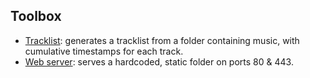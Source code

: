 ## Toolbox

- [Tracklist](tracklist/ "Tracklist"): generates a tracklist from a folder containing music, with cumulative timestamps for each track.
- [Web server](webserver/ "Web Server"): serves a hardcoded, static folder on ports 80 & 443.
